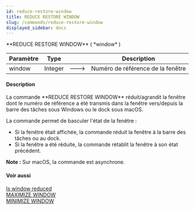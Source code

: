 ```yaml
---
id: reduce-restore-window
title: REDUCE RESTORE WINDOW
slug: /commands/reduce-restore-window
displayed_sidebar: docs
---
```


<!--REF #_command_.REDUCE RESTORE WINDOW.Syntax-->**REDUCE RESTORE WINDOW** ( *window* )<!-- END REF-->
<!--REF #_command_.REDUCE RESTORE WINDOW.Params-->
| Paramètre | Type |  | Description |
| --- | --- | --- | --- |
| window | Integer | &#x1F852; | Numéro de référence de la fenêtre |

<!-- END REF-->

#### Description 

<!--REF #_command_.REDUCE RESTORE WINDOW.Summary-->La commande **REDUCE RESTORE WINDOW** réduit/agrandit la fenêtre dont le numéro de référence a été transmis dans la fenêtre vers/depuis la barre des tâches sous Windows ou le dock sous macOS.<!-- END REF--> 

La commande permet de basculer l'état de la fenêtre :

* Si la fenêtre était affichée, la commande réduit la fenêtre à la barre des tâches ou au dock.
* Si la fenêtre a été réduite, la commande rétablit la fenêtre à son état précédent.

**Note :** Sur macOS, la commande est asynchrone.

#### Voir aussi 

[Is window reduced](is-window-reduced.md)  
[MAXIMIZE WINDOW](maximize-window.md)  
[MINIMIZE WINDOW](minimize-window.md)  